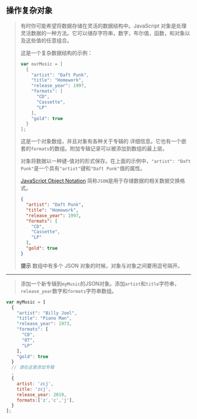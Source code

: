 ## 操作复杂对象

> 有时你可能希望将数据存储在灵活的数据结构中。JavaScript 对象是处理灵活数据的一种方法。它可以储存字符串，数字，布尔值，函数，和对象以及这些值的任意组合。
>
> 这是一个复杂数据结构的示例：
>
> ```js
> var ourMusic = [
>   {
>     "artist": "Daft Punk",
>     "title": "Homework",
>     "release_year": 1997,
>     "formats": [ 
>       "CD", 
>       "Cassette", 
>       "LP"
>     ],
>     "gold": true
>   }
> ];
> ```
>
> 这是一个对象数组，并且对象有各种关于专辑的 详细信息。它也有一个嵌套的`formats`的数组。附加专辑记录可以被添加到数组的最上层。
>
> 对象将数据以一种键-值对的形式保存。在上面的示例中，`"artist": "Daft Punk"`是一个具有`"artist"`键和`"Daft Punk"`值的属性。
>
> [JavaScript Object Notation](http://www.json.org/) 简称`JSON`是用于存储数据的相关数据交换格式。
>
> ```json
> {
>   "artist": "Daft Punk",
>   "title": "Homework",
>   "release_year": 1997,
>   "formats": [ 
>     "CD",
>     "Cassette",
>     "LP"
>   ],
>   "gold": true
> }
> ```
>
> **提示**
> 数组中有多个 JSON 对象的时候，对象与对象之间要用逗号隔开。

---

> 添加一个新专辑到`myMusic`的JSON对象。添加`artist`和`title`字符串，`release_year`数字和`formats`字符串数组。

```js
var myMusic = [
  {
    "artist": "Billy Joel",
    "title": "Piano Man",
    "release_year": 1973,
    "formats": [ 
      "CD",
      "8T",
      "LP"
    ],
    "gold": true
  }
  // 请在这里添加专辑
  ,
  {
    artist: 'zcj',
    title: 'zcj',
    release_year: 2019,
    formats:['z','c','j'],
  }
];

```



